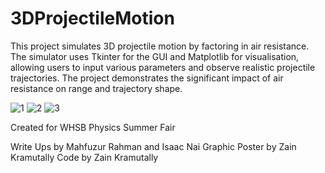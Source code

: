 # 3DProjectileMotion
This project simulates 3D projectile motion by factoring in air resistance. The simulator uses Tkinter for the GUI and Matplotlib for visualisation, allowing users to input various parameters and observe realistic projectile trajectories. The project demonstrates the significant impact of air resistance on range and trajectory shape.



![1](https://github.com/user-attachments/assets/51b04d2d-205e-4611-a807-d91cce7540e3)
![2](https://github.com/user-attachments/assets/cd009a50-e0c9-442d-bfd5-4e2cc392f95e)
![3](https://github.com/user-attachments/assets/532fe292-8bb5-4548-8bec-d423f1f61000)


Created for WHSB Physics Summer Fair

Write Ups by Mahfuzur Rahman and Isaac Nai
Graphic Poster by Zain Kramutally
Code by Zain Kramutally
